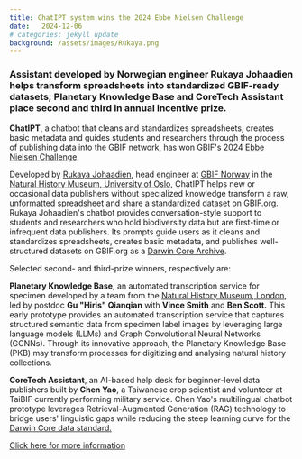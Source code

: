 ```yaml
---
title: ChatIPT system wins the 2024 Ebbe Nielsen Challenge
date:   2024-12-06
# categories: jekyll update
background: /assets/images/Rukaya.png
---
```

### Assistant developed by Norwegian engineer Rukaya Johaadien helps transform spreadsheets into standardized GBIF-ready datasets; Planetary Knowledge Base and CoreTech Assistant place second and third in annual incentive prize. ###

**ChatIPT**, a chatbot that cleans and standardizes spreadsheets, creates basic metadata and guides students and researchers through the process of publishing data into the GBIF network, has won GBIF's 2024 [Ebbe Nielsen Challenge](https://www.gbif.org/ebbe).

Developed by [Rukaya Johaadien](https://orcid.org/0000-0002-2857-2276), head engineer at [GBIF Norway](https://www.gbif.no/) in the [Natural History Museum, University of Oslo](https://www.nhm.uio.no/english/), ChatIPT helps new or occasional data publishers without specialized knowledge transform a raw, unformatted spreadsheet and share a standardized dataset on GBIF.org. Rukaya Johaadien's chatbot provides conversation-style support to students and researchers who hold biodiversity data but are first-time or infrequent data publishers. Its prompts guide users as it cleans and standardizes spreadsheets, creates basic metadata, and publishes well-structured datasets on GBIF.org as a [Darwin Core Archive](https://www.gbif.org/darwin-core#_whats-in-an-archive).

Selected second- and third-prize winners, respectively are:

**Planetary Knowledge Base**, an automated transcription service for specimen developed by a team from the [Natural History Museum, London](https://www.gbif.org/darwin-core#_whats-in-an-archive), led by postdoc **Gu "Hiris" Qianqian** with **Vince Smith** and **Ben Scott.** This early prototype provides an automated transcription service that captures structured semantic data from specimen label images by leveraging large language models (LLMs) and Graph Convolutional Neural Networks (GCNNs). Through its innovative approach, the Planetary Knowledge Base (PKB) may transform processes for digitizing and analysing natural history collections.

**CoreTech Assistant**, an AI-based help desk for beginner-level data publishers built by **Chen Yao**, a Taiwanese crop scientist and volunteer at TaiBIF currently performing military service. Chen Yao's multilingual chatbot prototype leverages Retrieval-Augmented Generation (RAG) technology to bridge users' linguistic gaps while reducing the steep learning curve for the [Darwin Core data standard.](https://www.gbif.org/darwin-core)

[Click here for more information](https://www.gbif.org/news/6aw2VFiEHYlqb48w86uKSf/chatipt-system-wins-the-2024-ebbe-nielsen-challenge.)
